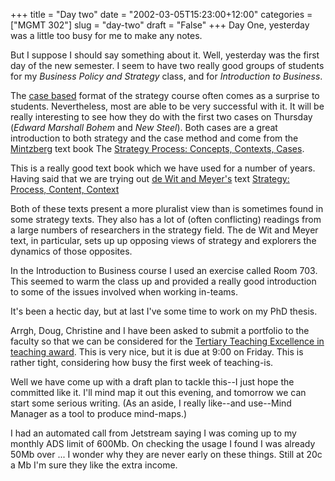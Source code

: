 +++
title = "Day two"
date = "2002-03-05T15:23:00+12:00"
categories = ["MGMT 302"]
slug = "day-two"
draft = "False"
+++
Day One, yesterday was a little too busy for me to make any notes.

But I suppose I should say something about it. Well, yesterday was the
first day of the new semester. I seem to have two really good groups of
students for my _Business Policy and Strategy_ class, and for
_Introduction to Business_.

The [case based](http://www.agecon.uga.edu/\~wacra/wacra.htm) format of
the strategy course often comes as a surprise to students.
Nevertheless, most are able to be very successful with it. It will
be really interesting to see how they do with the first two cases on
Thursday (*Edward Marshall Bohem* and *New Steel*). Both cases are a
great introduction to both strategy and the case method and come from
the [Mintzberg](http://www.henrymintzberg.com/) text book The [Strategy
Process: Concepts, Contexts,
Cases](http://www.amazon.com/exec/obidos/0132340305/qid=1015286441/sr=8--1/ref=sr_8_7_1/103--5620435--4807860).

This is a really good text book which we have used for a number of
years. Having said that we are trying out [de Wit and
Meyer's](http://www.dewit-meyer.com/) text [Strategy: Process,
Content,
Context](http://www.itbp.com/strategy/dewitmeyer/dewitmain.html)

Both of these texts present a more pluralist view than is sometimes
found in some strategy texts. They also has a lot of (often
conflicting) readings from a large numbers of researchers in the
strategy field. The de Wit and Meyer text, in particular, sets up up
opposing views of strategy and explorers the dynamics of those
opposites.

In the Introduction to Business course I used an exercise called
Room 703. This seemed to warm the class up and provided a really good
introduction to some of the issues involved when working in-teams.

It's been a hectic day, but at last I've some time to work on my PhD
thesis.

Arrgh, Doug, Christine and I have been asked to submit a portfolio
to the faculty so that we can be considered for the [Tertiary Teaching
Excellence in teaching
award](http://www.nzqa.govt.nz/circulars/awards/ttea.html). This is
very nice, but it is due at 9:00 on Friday. This is rather tight,
considering how busy the first week of teaching-is.

Well we have come up with a draft plan to tackle this--I just hope the
committed like it. I'll mind map it out this evening, and tomorrow
we can start some serious writing. (As an aside, I really like--and
use--Mind Manager as a tool to produce mind-maps.)

I had an automated call from Jetstream saying I was coming up to my
monthly ADS limit of 600Mb. On checking the
usage I found I was already 50Mb over ... I wonder why they are never
early on these things. Still at 20c a Mb I'm sure they like the extra
income.

